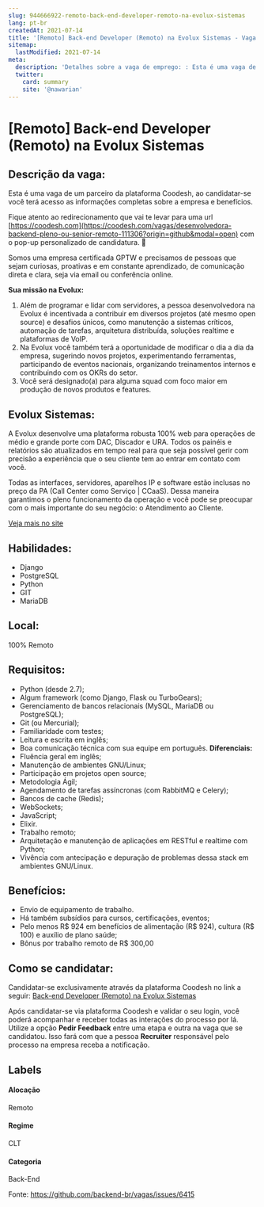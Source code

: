 ```yaml
---
slug: 944666922-remoto-back-end-developer-remoto-na-evolux-sistemas
lang: pt-br
createdAt: 2021-07-14
title: '[Remoto] Back-end Developer (Remoto) na Evolux Sistemas - Vaga de Emprego'
sitemap:
  lastModified: 2021-07-14
meta:
  description: 'Detalhes sobre a vaga de emprego: : Esta é uma vaga de um parceiro da plataforma Coodesh, ao candidatar-se você terá acesso as informações completas sobre a empresa e benefícios.  Fique atento ao redirecionamento que vai te levar para uma url [https://coodesh.com](https://coodesh.com/vagas/desenvolvedora-backend-pleno-ou-senior-remoto-111306?origin=github&modal=open) com o pop-up personalizado de candidatura. 👋 <p>Somos uma empresa certificada GPTW e precisamos de pessoas que sejam curiosas, proativas e em constante aprendizado, de comunicação direta e clara, seja via email ou conferência online.</p> <p><strong>Sua missão na Evolux: </strong></p> <ol> <li>Além de programar e lidar com servidores, a pessoa desenvolvedora na Evolux é incentivada a contribuir em diversos projetos (até mesmo open source) e desafios únicos, como manutenção a sistemas críticos, automação de tarefas, arquitetura distribuída, soluções realtime e plataformas de VoIP.</li> <li>Na Evolux você também terá a oportunidade de modificar o dia a dia da empresa, sugerindo novos projetos, experimentando ferramentas, participando de eventos nacionais, organizando treinamentos internos e contribuindo com os OKRs do setor.</li> <li>Você será designado(a) para alguma squad com foco maior em produção de novos produtos e features.</li> </ol>'
  twitter:
    card: summary
    site: '@nawarian'
---
```


# [Remoto] Back-end Developer (Remoto) na Evolux Sistemas

## Descrição da vaga: 
Esta é uma vaga de um parceiro da plataforma Coodesh, ao candidatar-se você terá acesso as informações completas sobre a empresa e benefícios.


Fique atento ao redirecionamento que vai te levar para uma url [https://coodesh.com](https://coodesh.com/vagas/desenvolvedora-backend-pleno-ou-senior-remoto-111306?origin=github&modal=open) com o pop-up personalizado de candidatura. 👋
<p>Somos uma empresa certificada GPTW e precisamos de pessoas que sejam curiosas, proativas e em constante aprendizado, de comunicação direta e clara, seja via email ou conferência online.</p>
<p><strong>Sua missão na Evolux: </strong></p>
<ol>
<li>Além de programar e lidar com servidores, a pessoa desenvolvedora na Evolux é incentivada a contribuir em diversos projetos (até mesmo open source) e desafios únicos, como manutenção a sistemas críticos, automação de tarefas, arquitetura distribuída, soluções realtime e plataformas de VoIP.</li>
<li>Na Evolux você também terá a oportunidade de modificar o dia a dia da empresa, sugerindo novos projetos, experimentando ferramentas, participando de eventos nacionais, organizando treinamentos internos e contribuindo com os OKRs do setor.</li>
<li>Você será designado(a) para alguma squad com foco maior em produção de novos produtos e features.</li>
</ol>

## Evolux Sistemas: 
 <p>A Evolux desenvolve uma plataforma robusta 100% web para operações de médio e grande porte com DAC, Discador e URA. Todos os painéis e relatórios são atualizados em tempo real para que seja possível gerir com precisão a experiência que o seu cliente tem ao entrar em contato com você.&nbsp;</p>
<p>Todas as interfaces, servidores, aparelhos IP e software estão inclusas no preço da PA (Call Center como Serviço | CCaaS). Dessa maneira garantimos o pleno funcionamento da operação e você pode se preocupar com o mais importante do seu negócio: o Atendimento ao Cliente.</p><a href='https://coodesh.com/empresas/evolux-sistemas'>Veja mais no site</a>

 ## Habilidades: 
 - Django 
- PostgreSQL 
- Python 
- GIT 
- MariaDB
## Local: 
 100% Remoto
## Requisitos: 
 - Python (desde 2.7); 
- Algum framework (como Django, Flask ou TurboGears); 
- Gerenciamento de bancos relacionais (MySQL, MariaDB ou PostgreSQL); 
- Git (ou Mercurial); 
- Familiaridade com testes; 
- Leitura e escrita em inglês; 
- Boa comunicação técnica com sua equipe em português.
**Diferenciais:** 
 - Fluência geral em inglês; 
- Manutenção de ambientes GNU/Linux; 
- Participação em projetos open source;  
- Metodologia Ágil; 
- Agendamento de tarefas assíncronas (com RabbitMQ e Celery); 
- Bancos de cache (Redis); 
- WebSockets; 
- JavaScript; 
- Elixir. 
- Trabalho remoto; 
- Arquitetação e manutenção de aplicações em RESTful e realtime com Python; 
- Vivência com antecipação e depuração de problemas dessa stack em ambientes GNU/Linux.
## Benefícios: 
 - Envio de equipamento de trabalho. 
- Há também subsídios para cursos, certificações, eventos; 
- Pelo menos R$ 924 em benefícios de alimentação (R$ 924), cultura (R$ 100) e auxílio de plano saúde; 
- Bônus por trabalho remoto de R$ 300,00
## Como se candidatar:
Candidatar-se exclusivamente através da plataforma Coodesh no link a seguir: [Back-end Developer (Remoto) na Evolux Sistemas](https://coodesh.com/vagas/desenvolvedora-backend-pleno-ou-senior-remoto-111306?origin=github&modal=open)


Após candidatar-se via plataforma Coodesh e validar o seu login, você poderá acompanhar e receber todas as interações do processo por lá. Utilize a opção <b>Pedir Feedback</b> entre uma etapa e outra na vaga que se candidatou. Isso fará com que a pessoa <b>Recruiter</b> responsável pelo processo na empresa receba a notificação.
## Labels
#### Alocação
Remoto
#### Regime
CLT
#### Categoria
Back-End

Fonte: https://github.com/backend-br/vagas/issues/6415